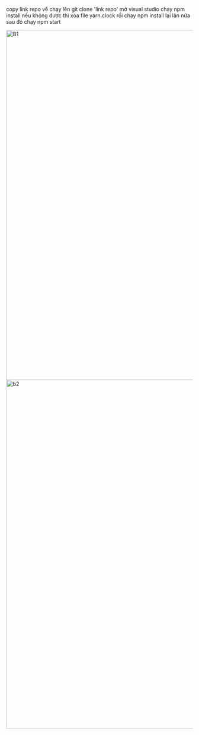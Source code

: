 copy link repo về chạy lên git clone 'link repo'
mở visual studio chạy npm install 
nếu không được thì xóa file yarn.clock rồi chạy npm install lại lân nữa
sau đó chạy npm start




<img width="942" alt="B1" src="https://user-images.githubusercontent.com/68917523/149100663-8fe8425c-f43e-4138-be38-745a6c118bc0.png">



<img width="939" alt="b2" src="https://user-images.githubusercontent.com/68917523/149100846-3e0fc07e-c620-43e3-83c8-a200c0f3dace.png">

